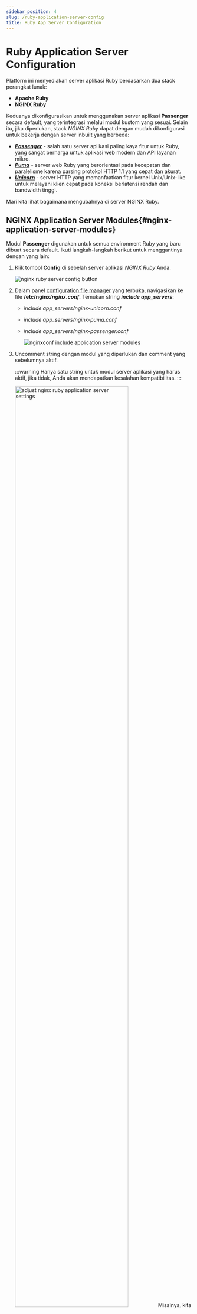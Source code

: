 ```yaml
---
sidebar_position: 4
slug: /ruby-application-server-config
title: Ruby App Server Configuration
---
```

# Ruby Application Server Configuration

Platform ini menyediakan server aplikasi Ruby berdasarkan dua stack perangkat lunak:

- **Apache Ruby**
- **NGINX Ruby**

Keduanya dikonfigurasikan untuk menggunakan server aplikasi **Passenger** secara default, yang terintegrasi melalui modul kustom yang sesuai. Selain itu, jika diperlukan, stack _NGINX Ruby_ dapat dengan mudah dikonfigurasi untuk bekerja dengan server inbuilt yang berbeda:

- _**[Passenger](<https://www.phusionpassenger.com/>)**_ \- salah satu server aplikasi paling kaya fitur untuk Ruby, yang sangat berharga untuk aplikasi web modern dan API layanan mikro.
- _**[Puma](<http://puma.io/>)**_ \- server web Ruby yang berorientasi pada kecepatan dan paralelisme karena parsing protokol HTTP 1.1 yang cepat dan akurat.
- _**[Unicorn](<https://bogomips.org/unicorn/>)**_ \- server HTTP yang memanfaatkan fitur kernel Unix/Unix-like untuk melayani klien cepat pada koneksi berlatensi rendah dan bandwidth tinggi.

Mari kita lihat bagaimana mengubahnya di server NGINX Ruby.

## NGINX Application Server Modules{#nginx-application-server-modules}

Modul **Passenger** digunakan untuk semua environment Ruby yang baru dibuat secara default. Ikuti langkah-langkah berikut untuk menggantinya dengan yang lain:

1. Klik tombol **Config** di sebelah server aplikasi _NGINX Ruby_ Anda.

   <img src="https://assets.dewacloud.com/dewacloud-docs/ruby/Ruby%20App%20Server%20Configuration/01-nginx-ruby-server-config-button.png" alt="nginx ruby server config button" max-width="100%"/>

2. Dalam panel [configuration file manager](<https://docs.dewacloud.com/docs/configuration-file-manager>) yang terbuka, navigasikan ke file **/etc/nginx/_nginx.conf_**. Temukan string _**include app_servers**_:

   - _include app_servers/nginx-unicorn.conf_
   - _include app_servers/nginx-puma.conf_
   - _include app_servers/nginx-passenger.conf_

     <img src="https://assets.dewacloud.com/dewacloud-docs/ruby/Ruby%20App%20Server%20Configuration/02-nginxconf-include-application-server-modules.png" alt="nginxconf include application server modules" max-width="100%"/>

3. Uncomment string dengan modul yang diperlukan dan comment yang sebelumnya aktif.

   :::warning
   Hanya satu string untuk modul server aplikasi yang harus aktif, jika tidak, Anda akan mendapatkan kesalahan kompatibilitas.
   :::

   <img src="https://assets.dewacloud.com/dewacloud-docs/ruby/Ruby%20App%20Server%20Configuration/03-adjust-nginx-ruby-application-server-settings.png" alt="adjust nginx ruby application server settings" width="80%"/> Misalnya, kita akan beralih ke _**Puma**_.

4. **Save** perubahan dan **Restart Nodes** dari server aplikasi NGINX untuk menerapkannya.

   <img src="https://assets.dewacloud.com/dewacloud-docs/ruby/Ruby%20App%20Server%20Configuration/04-nginx-ruby-server-restart-nodes.png" alt="nginx ruby server restart nodes" max-width="100%"/>

5. Akses node Anda melalui SSH (misalnya menggunakan [Web SSH](<https://docs.dewacloud.com/docs/web-ssh-client>)) dan jalankan modul yang dipilih dengan perintah yang sesuai dieksekusi dari direktori proyek:

   ```
   cd /var/www/webroot/ROOT/
   pumactl -F config/puma.rb --pidfile puma.pid -S puma.state start &
   ```

   :::note
   Untuk server aplikasi Unicorn jalankan perintah `unicorn_rails -c config/unicorn.rb -D &` sebagai gantinya.
   :::

   <img src="https://assets.dewacloud.com/dewacloud-docs/ruby/Ruby%20App%20Server%20Configuration/05--nginx-ruby-start-puma-application-server-via-ssh.png" alt="nginx ruby start puma application server via ssh" max-width="100%"/>

:::warning
Jika Anda ingin beralih ke modul yang berbeda, dapat dilakukan dengan cara yang sama, tetapi Anda perlu menghentikan server aplikasi yang saat ini berjalan: untuk Puma: `pumactl -F config/puma.rb --pidfile puma.pid -S puma.state stop` untuk Unicorn: `ps aux | grep 'unicorn' | awk '{print $2}' | xargs kill -QUIT`
:::

Itu saja! Sekarang Anda dapat bekerja dengan modul Ruby NGINX yang dipilih.

## Baca Juga{#whats-next}

- [Deployment Guide](<https://docs.dewacloud.com/docs/deployment-guide/>)
- [Configuration File Manager](<https://docs.dewacloud.com/docs/configuration-file-manager/>)
- [Ruby Dependency Management](<https://docs.dewacloud.com/docs/ruby-dependency-management/>)
- [Ruby Post Deploy Configuration](<https://docs.dewacloud.com/docs/ruby-post-deploy-configuration/>)